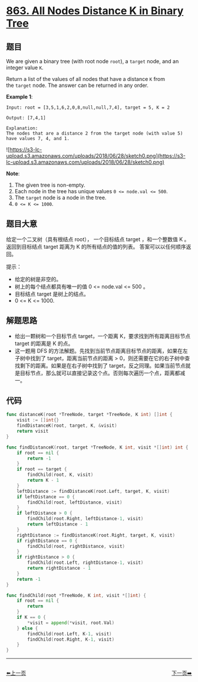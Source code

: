 # [863. All Nodes Distance K in Binary Tree](https://leetcode.com/problems/all-nodes-distance-k-in-binary-tree/)



## 题目

We are given a binary tree (with root node `root`), a `target` node, and an integer value `K`.

Return a list of the values of all nodes that have a distance `K` from the `target` node. The answer can be returned in any order.

**Example 1**:

```
Input: root = [3,5,1,6,2,0,8,null,null,7,4], target = 5, K = 2

Output: [7,4,1]

Explanation: 
The nodes that are a distance 2 from the target node (with value 5)
have values 7, 4, and 1.
```

![https://s3-lc-upload.s3.amazonaws.com/uploads/2018/06/28/sketch0.png](https://s3-lc-upload.s3.amazonaws.com/uploads/2018/06/28/sketch0.png)

**Note**:

1. The given tree is non-empty.
2. Each node in the tree has unique values `0 <= node.val <= 500`.
3. The `target` node is a node in the tree.
4. `0 <= K <= 1000`.

## 题目大意

给定一个二叉树（具有根结点 root）， 一个目标结点 target ，和一个整数值 K 。返回到目标结点 target 距离为 K 的所有结点的值的列表。 答案可以以任何顺序返回。

提示：

- 给定的树是非空的。
- 树上的每个结点都具有唯一的值 0 <= node.val <= 500 。
- 目标结点 target 是树上的结点。
- 0 <= K <= 1000.


## 解题思路

- 给出一颗树和一个目标节点 target，一个距离 K，要求找到所有距离目标节点 target 的距离是 K 的点。
- 这一题用 DFS 的方法解题。先找到当前节点距离目标节点的距离，如果在左子树中找到了 target，距离当前节点的距离 > 0，则还需要在它的右子树中查找剩下的距离。如果是在右子树中找到了 target，反之同理。如果当前节点就是目标节点，那么就可以直接记录这个点。否则每次遍历一个点，距离都减一。

## 代码

```go
func distanceK(root *TreeNode, target *TreeNode, K int) []int {
	visit := []int{}
	findDistanceK(root, target, K, &visit)
	return visit
}

func findDistanceK(root, target *TreeNode, K int, visit *[]int) int {
	if root == nil {
		return -1
	}
	if root == target {
		findChild(root, K, visit)
		return K - 1
	}
	leftDistance := findDistanceK(root.Left, target, K, visit)
	if leftDistance == 0 {
		findChild(root, leftDistance, visit)
	}
	if leftDistance > 0 {
		findChild(root.Right, leftDistance-1, visit)
		return leftDistance - 1
	}
	rightDistance := findDistanceK(root.Right, target, K, visit)
	if rightDistance == 0 {
		findChild(root, rightDistance, visit)
	}
	if rightDistance > 0 {
		findChild(root.Left, rightDistance-1, visit)
		return rightDistance - 1
	}
	return -1
}

func findChild(root *TreeNode, K int, visit *[]int) {
	if root == nil {
		return
	}
	if K == 0 {
		*visit = append(*visit, root.Val)
	} else {
		findChild(root.Left, K-1, visit)
		findChild(root.Right, K-1, visit)
	}
}
```
----------------------------------------------
<div style="display: flex;justify-content: space-between;align-items: center;">
<p><a href="https://books.halfrost.com/leetcode/ChapterFour/0862.Shortest-Subarray-with-Sum-at-Least-K/">⬅️上一页</a></p>
<p><a href="https://books.halfrost.com/leetcode/ChapterFour/0864.Shortest-Path-to-Get-All-Keys/">下一页➡️</a></p>
</div>

